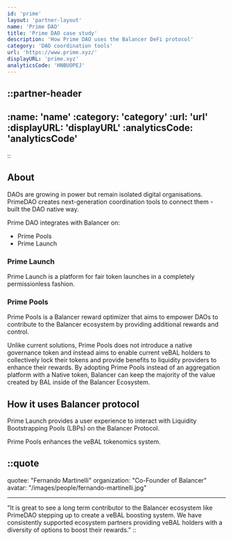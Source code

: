 ```yaml
---
id: 'prime'
layout: 'partner-layout'
name: 'Prime DAO'
title: 'Prime DAO case study'
description: 'How Prime DAO uses the Balancer DeFi protocol'
category: 'DAO coordination tools'
url: 'https://www.prime.xyz/'
displayURL: 'prime.xyz'
analyticsCode: 'HNBUOPEJ'
---
```


::partner-header
---
:name: 'name'
:category: 'category'
:url: 'url'
:displayURL: 'displayURL'
:analyticsCode: 'analyticsCode'
---
::

## About

DAOs are growing in power but remain isolated digital organisations. PrimeDAO creates next-generation coordination tools to connect them - built the DAO native way.

Prime DAO integrates with Balancer on:
- Prime Pools
- Prime Launch


### Prime Launch

Prime Launch is a platform for fair token launches in a completely permissionless fashion.

### Prime Pools

Prime Pools is a Balancer reward optimizer that aims to empower DAOs to contribute to the Balancer ecosystem by providing additional rewards and control.

Unlike current solutions, Prime Pools does not introduce a native governance token and instead aims to enable current veBAL holders to collectively lock their tokens and provide benefits to liquidity providers to enhance their rewards. By adopting Prime Pools instead of an aggregation platform with a Native token, Balancer can keep the majority of the value created by BAL inside of the Balancer Ecosystem.

## How it uses Balancer protocol

Prime Launch provides a user experience to interact with Liquidity Bootstrapping Pools (LBPs) on the Balancer Protocol.

Prime Pools enhances the veBAL tokenomics system.

::quote
---

quotee: "Fernando Martinelli"
organization: "Co-Founder of Balancer"
avatar: "/images/people/fernando-martinelli.jpg"

---
”It is great to see a long term contributor to the Balancer ecosystem like PrimeDAO stepping up to create a veBAL boosting system. We have consistently supported ecosystem partners providing veBAL holders with a diversity of options to boost their rewards.”
::

